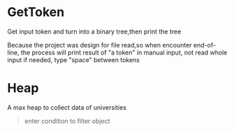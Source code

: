# GetToken

Get input token and turn into a binary tree,then print the tree

Because the project was design for file read,so when encounter end-of-line, the process will print result of "a token" in manual input, not read whole input
if needed, type "space" between tokens

# Heap

A max heap to collect data of universities
> enter condition to filter object
